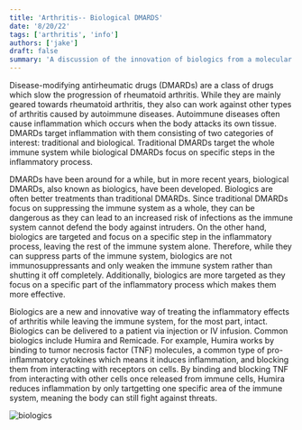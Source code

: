 ```yaml
---
title: 'Arthritis-- Biological DMARDS'
date: '8/20/22'
tags: ['arthritis', 'info']
authors: ['jake']
draft: false
summary: 'A discussion of the innovation of biologics from a molecular standpoint and its importance in treating arthritis.'
---
```

Disease-modifying antirheumatic drugs (DMARDs) are a class of drugs which slow the progression of rheumatoid arthritis. While they are mainly geared towards rheumatoid arthritis, they also can work against other types of arthritis caused by autoimmune diseases. Autoimmune diseases often cause inflammation which occurs when the body attacks its own tissue. DMARDs target inflammation with them consisting of two categories of interest: traditional and biological. Traditional DMARDs target the whole immune system while biological DMARDs focus on specific steps in the inflammatory process. 

DMARDs have been around for a while, but in more recent years, biological DMARDs, also known as biologics, have been developed. Biologics are often better treatments than traditional DMARDs. Since traditional DMARDs focus on suppressing the immune system as a whole, they can be dangerous as they can lead to an increased risk of infections as the immune system cannot defend the body against intruders. On the other hand, biologics are targeted and focus on a specific step in the inflammatory process, leaving the rest of the immune system alone. Therefore, while they can suppress parts of the immune system, biologics are not immunosuppressants and only weaken the immune system rather than shutting it off completely. Additionally, biologics are more targeted as they focus on a specific part of the inflammatory process which makes them more effective.

Biologics are a new and innovative way of treating the inflammatory effects of arthritis while leaving the immune system, for the most part, intact. Biologics can be delivered to a patient via injection or IV infusion. Common biologics include Humira and Remicade. For example, Humira works by binding to tumor necrosis factor (TNF) molecules, a common type of pro-inflammatory cytokines which means it induces inflammation, and blocking them from interacting with receptors on cells. By binding and blocking TNF from interacting with other cells once released from immune cells, Humira reduces inflammation by only tartgetting one specific area of the immune system, meaning the body can still fight against threats.

![biologics](https://image.slidesharecdn.com/rheumatoidarthritistreatment-151008143132-lva1-app6892/95/rheumatoid-arthritis-treatment-8-638.jpg?cb=1444314757)
